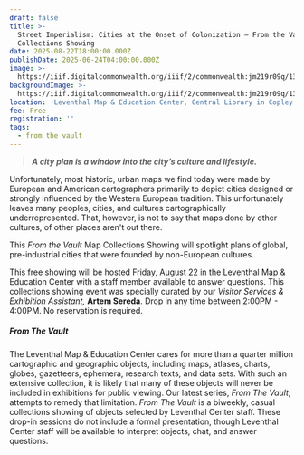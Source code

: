 ```yaml
---
draft: false
title: >-
  Street Imperialism: Cities at the Onset of Colonization — From the Vault
  Collections Showing
date: 2025-08-22T18:00:00.000Z
publishDate: 2025-06-24T04:00:00.000Z
image: >-
  https://iiif.digitalcommonwealth.org/iiif/2/commonwealth:jm219r09q/139,619,5149,2704/,1200/0/default.jpg
backgroundImage: >-
  https://iiif.digitalcommonwealth.org/iiif/2/commonwealth:jm219r09q/139,619,5149,2704/,1200/0/default.jpg
location: 'Leventhal Map & Education Center, Central Library in Copley Square'
fee: Free
registration: ''
tags:
  - from the vault
---
```


> ***A city plan is a window into the city’s culture and lifestyle.***

Unfortunately, most historic, urban maps we find today were made by European and American cartographers primarily to depict cities designed or strongly influenced by the Western European tradition. This unfortunately leaves many peoples, cities, and cultures cartographically underrepresented. That, however, is not to say that maps done by other cultures, of other places aren't out there.

This *From the Vault* Map Collections Showing will spotlight plans of global, pre-industrial cities that were founded by non-European cultures.

This free showing will be hosted Friday, August 22 in the Leventhal Map & Education Center with a staff member available to answer questions. This collections showing event was specially curated by our *Visitor Services & Exhibition Assistant,* **Artem Sereda**. Drop in any time between 2:00PM - 4:00PM. No reservation is required.

##### ***From The Vault***

The Leventhal Map & Education Center cares for more than a quarter million cartographic and geographic objects, including maps, atlases, charts, globes, gazetteers, ephemera, research texts, and data sets. With such an extensive collection, it is likely that many of these objects will never be included in exhibitions for public viewing. Our latest series, *From The Vault*, attempts to remedy that limitation. *From The Vault* is a biweekly, casual collections showing of objects selected by Leventhal Center staff. These drop-in sessions do not include a formal presentation, though Leventhal Center staff will be available to interpret objects, chat, and answer questions.
